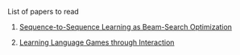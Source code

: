 List of papers to read

1. [Sequence-to-Sequence Learning as Beam-Search Optimization](http://arxiv.org/abs/1606.02960)

2. [Learning Language Games through Interaction](https://arxiv.org/abs/1606.02447)